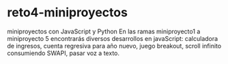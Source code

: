 # reto4-miniproyectos
miniproyectos con JavaScript y Python
En las ramas miniproyecto1 a miniproyecto 5 encontrarás diversos desarrollos en javaScript: calculadora de ingresos, cuenta regresiva para año nuevo, juego breakout, 
scroll infinito consumiendo SWAPI, pasar voz a texto.
